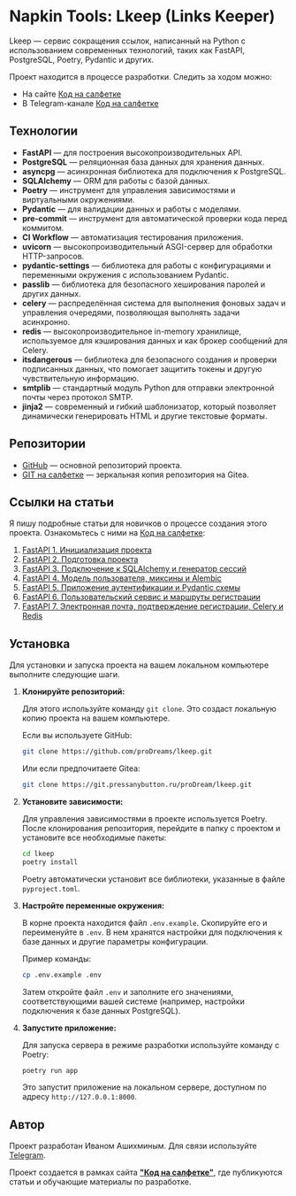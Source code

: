 # Napkin Tools: Lkeep (Links Keeper)

Lkeep — сервис сокращения ссылок, написанный на Python с использованием современных технологий, таких как FastAPI,
PostgreSQL, Poetry, Pydantic и других.

Проект находится в процессе разработки. Следить за ходом можно:

- На сайте [Код на салфетке](https://pressanybutton.ru/category/servis-na-fastapi/)
- В Telegram-канале [Код на салфетке](https://t.me/press_any_button)

## Технологии

- **FastAPI** — для построения высокопроизводительных API.
- **PostgreSQL** — реляционная база данных для хранения данных.
- **asyncpg** — асинхронная библиотека для подключения к PostgreSQL.
- **SQLAlchemy** — ORM для работы с базой данных.
- **Poetry** — инструмент для управления зависимостями и виртуальными окружениями.
- **Pydantic** — для валидации данных и работы с моделями.
- **pre-commit** — инструмент для автоматической проверки кода перед коммитом.
- **CI Workflow** — автоматизация тестирования приложения.
- **uvicorn** — высокопроизводительный ASGI-сервер для обработки HTTP-запросов.
- **pydantic-settings** — библиотека для работы с конфигурациями и переменными окружения с использованием Pydantic.
- **passlib** — библиотека для безопасного хеширования паролей и других данных.
- **celery** — распределённая система для выполнения фоновых задач и управления очередями, позволяющая выполнять задачи
  асинхронно.
- **redis** — высокопроизводительное in-memory хранилище, используемое для кэширования данных и как брокер сообщений для
  Celery.
- **itsdangerous** — библиотека для безопасного создания и проверки подписанных данных, что помогает защитить токены и
  другую чувствительную информацию.
- **smtplib** — стандартный модуль Python для отправки электронной почты через протокол SMTP.
- **jinja2** — современный и гибкий шаблонизатор, который позволяет динамически генерировать HTML и другие текстовые
  форматы.

## Репозитории

- [GitHub](https://github.com/proDreams/lkeep) — основной репозиторий проекта.
- [GIT на салфетке](https://git.pressanybutton.ru/proDream/lkeep) — зеркальная копия репозитория на Gitea.

## Ссылки на статьи

Я пишу подробные статьи для новичков о процессе создания этого проекта. Ознакомьтесь с ними
на [Код на салфетке](https://pressanybutton.ru/category/servis-na-fastapi/):

1. [FastAPI 1. Инициализация проекта](https://pressanybutton.ru/post/servis-na-fastapi/fastapi-1-inicializaciya-proekta/)
2. [FastAPI 2. Подготовка проекта](https://pressanybutton.ru/post/servis-na-fastapi/fastapi-2-podgotovka-proekta/)
3. [FastAPI 3. Подключение к SQLAlchemy и генератор сессий](https://pressanybutton.ru/post/servis-na-fastapi/fastapi-3-podklyuchenie-k-sqlalchemy-i-generator-s/)
4. [FastAPI 4. Модель пользователя, миксины и Alembic](https://pressanybutton.ru/post/servis-na-fastapi/fastapi-4-model-polzovatelya-i-alembic/)
5. [FastAPI 5. Приложение аутентификации и Pydantic схемы](https://pressanybutton.ru/post/servis-na-fastapi/fastapi-5-prilozhenie-autentifikacii-i-pydantic-sh/)
6. [FastAPI 6. Пользовательский сервис и маршруты регистрации](https://pressanybutton.ru/post/servis-na-fastapi/fastapi-6-polzovatelskij-servis-i-marshruty-regist/)
7. [FastAPI 7. Электронная почта, подтверждение регистрации, Celery и Redis](https://pressanybutton.ru/post/servis-na-fastapi/fastapi-7-elektronnaya-pochta-podtverzhdenie-registracii-celery-i-redis/)

## Установка

Для установки и запуска проекта на вашем локальном компьютере выполните следующие шаги.

1. **Клонируйте репозиторий:**

   Для этого используйте команду `git clone`. Это создаст локальную копию проекта на вашем компьютере.

   Если вы используете GitHub:
   ```bash
   git clone https://github.com/proDreams/lkeep.git
   ```

   Или если предпочитаете Gitea:
   ```bash
   git clone https://git.pressanybutton.ru/proDream/lkeep.git
   ```

2. **Установите зависимости:**

   Для управления зависимостями в проекте используется Poetry. После клонирования репозитория, перейдите в папку с
   проектом и установите все необходимые пакеты:

   ```bash
   cd lkeep
   poetry install
   ```

   Poetry автоматически установит все библиотеки, указанные в файле `pyproject.toml`.

3. **Настройте переменные окружения:**

   В корне проекта находится файл `.env.example`. Скопируйте его и переименуйте в `.env`. В нем хранятся настройки для
   подключения к базе данных и другие параметры конфигурации.

   Пример команды:
   ```bash
   cp .env.example .env
   ```

   Затем откройте файл `.env` и заполните его значениями, соответствующими вашей системе (например, настройки
   подключения к базе данных PostgreSQL).

4. **Запустите приложение:**

   Для запуска сервера в режиме разработки используйте команду с Poetry:
   ```bash
   poetry run app
   ```

   Это запустит приложение на локальном сервере, доступном по адресу `http://127.0.0.1:8000`.

## Автор

Проект разработан Иваном Ашихминым.
Для связи используйте [Telegram](https://t.me/proDreams).

Проект создается в рамках сайта **["Код на салфетке"](https://pressanybutton.ru/)**, где публикуются статьи и обучающие
материалы по разработке.
